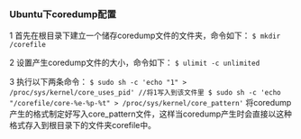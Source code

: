 ### Ubuntu下coredump配置

1 首先在根目录下建立一个储存coredump文件的文件夹，命令如下：
    ```
    $ mkdir /corefile
    ```

2 设置产生coredump文件的大小，命令如下：
    ```
    $ ulimit -c unlimited
    ```

3  执行以下两条命令：
    ```
    $ sudo sh -c 'echo "1" > /proc/sys/kernel/core_uses_pid' //将1写入到该文件里
    $ sudo sh -c 'echo "/corefile/core-%e-%p-%t" > /proc/sys/kernel/core_pattern'
    ```
    将coredump产生的格式制定好写入core_pattern文件，这样当coredump产生时会直接以这种格式存入到根目录下的文件夹corefile中。

